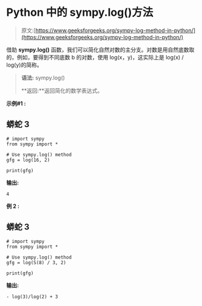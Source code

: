 # Python 中的 sympy.log()方法

> 原文:[https://www.geeksforgeeks.org/sympy-log-method-in-python/](https://www.geeksforgeeks.org/sympy-log-method-in-python/)

借助 **sympy.log()** 函数，我们可以简化自然对数的主分支。对数是用自然底数取的，例如，要得到不同底数 b 的对数，使用 log(x，y)，这实际上是 log(x) / log(y)的简称。

> **语法:** sympy.log()
> 
> **返回:**返回简化的数学表达式。

**示例#1 :**

## 蟒蛇 3

```
# import sympy 
from sympy import *

# Use sympy.log() method 
gfg = log(16, 2)

print(gfg)
```

**输出:**

```
4

```

**例 2 :**

## 蟒蛇 3

```
# import sympy 
from sympy import *

# Use sympy.log() method 
gfg = log(S(8) / 3, 2)

print(gfg)
```

**输出:**

```
- log(3)/log(2) + 3

```
